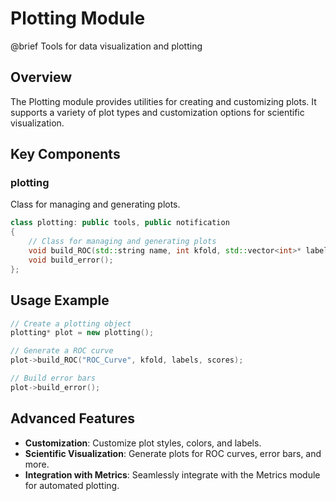 # Plotting Module

@brief Tools for data visualization and plotting

## Overview

The Plotting module provides utilities for creating and customizing plots. It supports a variety of plot types and customization options for scientific visualization.

## Key Components

### plotting

Class for managing and generating plots.

```cpp
class plotting: public tools, public notification
{
    // Class for managing and generating plots
    void build_ROC(std::string name, int kfold, std::vector<int>* labels, std::vector<std::vector<double>>* scores);
    void build_error();
};
```

## Usage Example

```cpp
// Create a plotting object
plotting* plot = new plotting();

// Generate a ROC curve
plot->build_ROC("ROC_Curve", kfold, labels, scores);

// Build error bars
plot->build_error();
```

## Advanced Features

- **Customization**: Customize plot styles, colors, and labels.
- **Scientific Visualization**: Generate plots for ROC curves, error bars, and more.
- **Integration with Metrics**: Seamlessly integrate with the Metrics module for automated plotting.